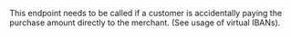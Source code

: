 This endpoint needs to be called if a customer is accidentally paying the purchase amount 
directly to the merchant. (See usage of virtual IBANs).

